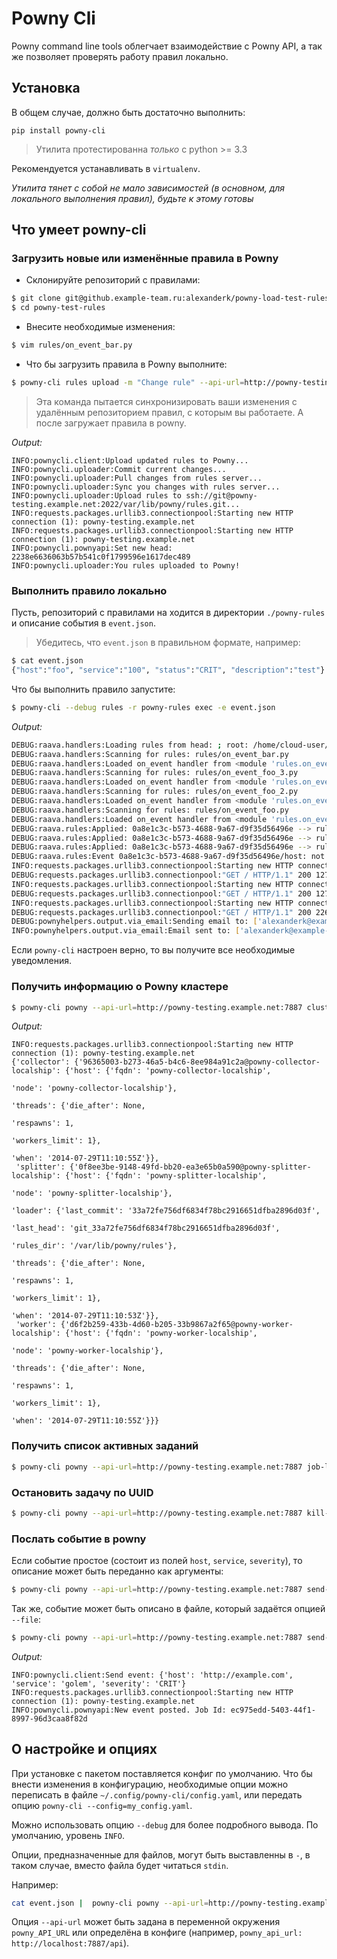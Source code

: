 Powny Cli
=================

Powny command line tools облегчает взаимодействие с Powny API, а так же позволяет проверять работу правил локально.

Установка
-------
В общем случае, должно быть достаточно выполнить:

`pip install powny-cli`

> Утилита протестированна *только* с python >= 3.3

Рекомендуется устанавливать в `virtualenv`.

*Утилита тянет с собой не мало зависимостей (в основном, для локального выполнения правил), будьте к этому готовы*

Что умеет powny-cli
-------

### Загрузить новые или изменённые правила в Powny

+ Склонируйте репозиторий с правилами:

```bash
$ git clone git@github.example-team.ru:alexanderk/powny-load-test-rules.git
$ cd powny-test-rules
```

+ Внесите необходимые изменения:

```bash
$ vim rules/on_event_bar.py
```

+ Что бы загрузить правила в Powny выполните:

```bash
$ powny-cli rules upload -m "Change rule" --api-url=http://powny-testing.example.net:7887
```

> Эта команда пытается синхронизировать ваши изменения с удалённым репозиторием правил, с которым вы работаете.
> А после загружает правила в powny.

*Output:*

```
INFO:pownycli.client:Upload updated rules to Powny...
INFO:pownycli.uploader:Commit current changes...
INFO:pownycli.uploader:Pull changes from rules server...
INFO:pownycli.uploader:Sync you changes with rules server...
INFO:pownycli.uploader:Upload rules to ssh://git@powny-testing.example.net:2022/var/lib/powny/rules.git...
INFO:requests.packages.urllib3.connectionpool:Starting new HTTP connection (1): powny-testing.example.net
INFO:requests.packages.urllib3.connectionpool:Starting new HTTP connection (1): powny-testing.example.net
INFO:pownycli.pownyapi:Set new head: 2238e6636063b57b541c0f1799596e1617dec489
INFO:pownycli.uploader:You rules uploaded to Powny!
```


### Выполнить правило локально

Пусть, репозиторий с правилами на ходится в директории `./powny-rules` и описание события в  `event.json`.

> Убедитесь, что `event.json` в правильном формате, например:

```bash
$ cat event.json
{"host":"foo", "service":"100", "status":"CRIT", "description":"test"}
````

Что бы выполнить правило запустите:

```bash
$ powny-cli --debug rules -r powny-rules exec -e event.json
```

*Output:*

```bash
DEBUG:raava.handlers:Loading rules from head: ; root: /home/cloud-user/powny-cli-test/powny-rules
DEBUG:raava.handlers:Scanning for rules: rules/on_event_bar.py
DEBUG:raava.handlers:Loaded on_event handler from <module 'rules.on_event_bar' from '/home/cloud-user/powny-cli-test/powny-rules/rules/on_event_bar.py'>
DEBUG:raava.handlers:Scanning for rules: rules/on_event_foo_3.py
DEBUG:raava.handlers:Loaded on_event handler from <module 'rules.on_event_foo_3' from '/home/cloud-user/powny-cli-test/powny-rules/rules/on_event_foo_3.py'>
DEBUG:raava.handlers:Scanning for rules: rules/on_event_foo_2.py
DEBUG:raava.handlers:Loaded on_event handler from <module 'rules.on_event_foo_2' from '/home/cloud-user/powny-cli-test/powny-rules/rules/on_event_foo_2.py'>
DEBUG:raava.handlers:Scanning for rules: rules/on_event_foo.py
DEBUG:raava.handlers:Loaded on_event handler from <module 'rules.on_event_foo' from '/home/cloud-user/powny-cli-test/powny-load-test-rules/rules/on_event_foo.py'>
DEBUG:raava.rules:Applied: 0a8e1c3c-b573-4688-9a67-d9f35d56496e --> rules.on_event_foo_3.on_event
DEBUG:raava.rules:Applied: 0a8e1c3c-b573-4688-9a67-d9f35d56496e --> rules.on_event_foo_2.on_event
DEBUG:raava.rules:Applied: 0a8e1c3c-b573-4688-9a67-d9f35d56496e --> rules.on_event_foo.on_event
DEBUG:raava.rules:Event 0a8e1c3c-b573-4688-9a67-d9f35d56496e/host: not matched with <cmp eq(bar)>; handler: rules.on_event_bar.on_event
INFO:requests.packages.urllib3.connectionpool:Starting new HTTP connection (1): example.com
DEBUG:requests.packages.urllib3.connectionpool:"GET / HTTP/1.1" 200 1270
INFO:requests.packages.urllib3.connectionpool:Starting new HTTP connection (1): example.com
DEBUG:requests.packages.urllib3.connectionpool:"GET / HTTP/1.1" 200 1270
INFO:requests.packages.urllib3.connectionpool:Starting new HTTP connection (1): powny-testing.example.net
DEBUG:requests.packages.urllib3.connectionpool:"GET / HTTP/1.1" 200 226
DEBUG:pownyhelpers.output.via_email:Sending email to: ['alexanderk@example-team.ru']; cc: []; via SMTP None@localhost
INFO:pownyhelpers.output.via_email:Email sent to: ['alexanderk@example-team.ru']; cc: []
```

Если `powny-cli` настроен верно, то вы получите все необходимые уведомления.
 
### Получить информацию о Powny кластере

```bash
$ powny-cli powny --api-url=http://powny-testing.example.net:7887 cluster-info
```

*Output:*

```
INFO:requests.packages.urllib3.connectionpool:Starting new HTTP connection (1): powny-testing.example.net
{'collector': {'96365003-b273-46a5-b4c6-8ee984a91c2a@powny-collector-localship': {'host': {'fqdn': 'powny-collector-localship',
                                                                                         'node': 'powny-collector-localship'},
                                                                                'threads': {'die_after': None,
                                                                                            'respawns': 1,
                                                                                            'workers_limit': 1},
                                                                                'when': '2014-07-29T11:10:55Z'}},
 'splitter': {'0f8ee3be-9148-49fd-bb20-ea3e65b0a590@powny-splitter-localship': {'host': {'fqdn': 'powny-splitter-localship',
                                                                                       'node': 'powny-splitter-localship'},
                                                                              'loader': {'last_commit': '33a72fe756df6834f78bc2916651dfba2896d03f',
                                                                                         'last_head': 'git_33a72fe756df6834f78bc2916651dfba2896d03f',
                                                                                         'rules_dir': '/var/lib/powny/rules'},
                                                                              'threads': {'die_after': None,
                                                                                          'respawns': 1,
                                                                                          'workers_limit': 1},
                                                                              'when': '2014-07-29T11:10:53Z'}},
 'worker': {'d6f2b259-433b-4d60-b205-33b9867a2f65@powny-worker-localship': {'host': {'fqdn': 'powny-worker-localship',
                                                                                   'node': 'powny-worker-localship'},
                                                                          'threads': {'die_after': None,
                                                                                      'respawns': 1,
                                                                                      'workers_limit': 1},
                                                                          'when': '2014-07-29T11:10:55Z'}}}
```


### Получить список активных заданий

```bash
$ powny-cli powny --api-url=http://powny-testing.example.net:7887 job-list
```

### Остановить задачу по UUID

```bash
$ powny-cli powny --api-url=http://powny-testing.example.net:7887 kill-job _JOB_UUID_
```


### Послать событие в powny

Если событие простое (состоит из полей `host`, `service`, `severity`), то описание может быть переданно как аргументы:

```bash
$ powny-cli powny --api-url=http://powny-testing.example.net:7887 send-event http://example.com golem CRIT
```

Так же, событие может быть описано в файле, который задаётся опцией `--file`:

```bash
$ powny-cli powny --api-url=http://powny-testing.example.net:7887 send-event --file event.json
```

*Output:*

```
INFO:pownycli.client:Send event: {'host': 'http://example.com', 'service': 'golem', 'severity': 'CRIT'}
INFO:requests.packages.urllib3.connectionpool:Starting new HTTP connection (1): powny-testing.example.net
INFO:pownycli.pownyapi:New event posted. Job Id: ec975edd-5403-44f1-8997-96d3caa8f82d
```

О настройке и опциях
---------
При установке с пакетом поставляется конфиг по умолчанию.
Что бы внести изменения в конфигурацию, необходимые опции можно переписать в файле `~/.config/powny-cli/config.yaml`,
или передать опцию `powny-cli --config=my_config.yaml`.

Можно использовать опцию `--debug` для более подробного вывода. По умолчанию, уровень `INFO`.

Опции, предназначенные для файлов, могут быть выставленны в `-`, в таком случае, вместо файла будет читаться `stdin`.

Например:

```bash
cat event.json |  powny-cli powny --api-url=http://powny-testing.example.net:7887 send-event --file -
```

Опция `--api-url` может быть задана в переменной окружения `powny_API_URL` или определёна в конфиге
 (например, `powny_api_url: http://localhost:7887/api`).
